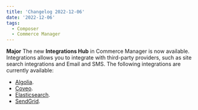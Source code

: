 ```yaml
---
title: 'Changelog 2022-12-06'
date: '2022-12-06'
tags:
  - Composer
  - Commerce Manager
---
```

**Major** The new **Integrations Hub** in Commerce Manager is now available. Integrations allows you to integrate with third-party providers, such as site search integrations and Email and SMS. The following integrations are currently available:

  - [Algolia](/docs/composer/integration-hub/site-search/algolia).
  - [Coveo](/docs/composer/integration-hub/site-search/coveo).
  - [Elasticsearch](/docs/composer/integration-hub/site-search/elasticsearch).
  - [SendGrid](/docs/composer/integration-hub/email-sms/sendgrid).
